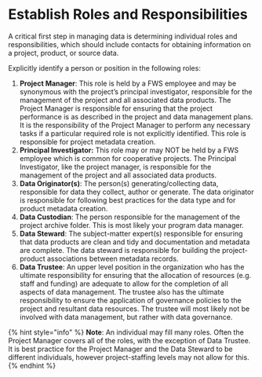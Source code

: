 # Establish Roles and Responsibilities

A critical first step in managing data is determining individual roles and responsibilities, which should include contacts for obtaining information on a project, product, or source data.&#x20;

Explicitly identify a person or position in the following roles:

1. **Project Manager**: This role is held by a FWS employee and may be synonymous with the project’s principal investigator, responsible for the management of the project and all associated data products. The Project Manager is responsible for ensuring that the project performance is as described in the project and data management plans. It is the responsibility of the Project Manager to perform any necessary tasks if a particular required role is not explicitly identified. This role is responsible for project metadata creation.
2. **Principal Investigator:** This role may or may NOT be held by a FWS employee which is common for cooperative projects.  The Principal Investigator, like the project manager, is responsible for the management of the project and all associated data products.
3. **Data Originator(s)**: The person(s) generating/collecting data, responsible for data they collect, author or generate. The data originator is responsible for following best practices for the data type and for product metadata creation.
4. **Data Custodian**: The person responsible for the management of the project archive folder.  This is most likely your program data manager.&#x20;
5. **Data Steward**: The subject-matter expert(s) responsible for ensuring that data products are clean and tidy and documentation and metadata are complete. The data steward is responsible for building the project-product associations between metadata records.
6. **Data Trustee**: An upper level position in the organization who has the ultimate responsibility for ensuring that the allocation of resources (e.g. staff and funding) are adequate to allow for the completion of all aspects of data management. The trustee also has the ultimate responsibility to ensure the application of governance policies to the project and resultant data resources. The trustee will most likely not be involved with data management, but rather with data governance.

{% hint style="info" %}
&#x20;**Note**: An individual may fill many roles. Often the Project Manager covers all of the roles, with the exception of Data Trustee. It is best practice for the Project Manager and the Data Steward to be different individuals, however project-staffing levels may not allow for this.
{% endhint %}
